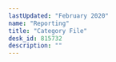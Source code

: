 ```yaml
---
lastUpdated: "February 2020"
name: "Reporting"
title: "Category File"
desk_id: 815732
description: ""
---
```

